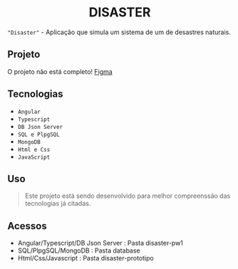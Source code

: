 <h1 align="center">DISASTER</h1>

`"Disaster"` - Aplicação que simula um sistema de um de desastres naturais. 

## Projeto
O projeto não está completo!
[Figma](https://www.figma.com/proto/GfJj1OcpbLFdcacud3tjMJ/Disaster?node-id=0-1&t=ScnaJCYNNuzUwkCP-1)

## Tecnologias
+ `Angular`
+ `Typescript`
+ `DB Json Server`
+ `SQL e PlpgSQL`
+ `MongoDB`
+ `Html e Css`
+ `JavaScript`

## Uso
> Este projeto está sendo desenvolvido para melhor compreenssão das tecnologias já citadas.

## Acessos
- Angular/Typescript/DB Json Server : Pasta disaster-pw1
- SQL/PlpgSQL/MongoDB : Pasta database
- Html/Css/Javascript : Pasta disaster-prototipo
